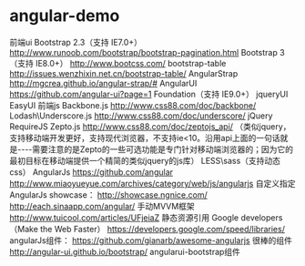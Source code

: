 # angular-demo

前端ui
	Bootstrap 2.3（支持  IE7.0+） 	http://www.runoob.com/bootstrap/bootstrap-pagination.html
	Bootstrap 3（支持  IE8.0+）		http://www.bootcss.com/
	bootstrap-table 			http://issues.wenzhixin.net.cn/bootstrap-table/
	AngularStrap 				http://mgcrea.github.io/angular-strap/#
	AngularUI 					https://github.com/angular-ui?page=1
	Foundation（支持  IE9.0+）
	jqueryUI
	EasyUI
前端js
	Backbone.js      			http://www.css88.com/doc/backbone/
	Lodash\Underscore.js    	http://www.css88.com/doc/underscore/
	jQuery
	RequireJS
	Zepto.js http://www.css88.com/doc/zeptojs_api/
	（类似jquery，支持移动端开发更好，支持现代浏览器，不支持ie<10。沿用api上面的一句话就是----需要注意的是Zepto的一些可选功能是专门针对移动端浏览器的；因为它的最初目标在移动端提供一个精简的类似jquery的js库）
	LESS\sass（支持动态css）
	AngularJs
		https://github.com/angular
		http://www.miaoyueyue.com/archives/category/web/js/angularjs 自定义指定
	AngularJs showcase：
		http://showcase.ngnice.com/  
		http://each.sinaapp.com/angular/
	手动MVVM框架
		http://www.tuicool.com/articles/UFjeiaZ
	静态资源引用    Google developers（Make the Web Faster）
		https://developers.google.com/speed/libraries/
	angularJs组件：
		https://github.com/gianarb/awesome-angularjs 很棒的组件
		http://angular-ui.github.io/bootstrap/ angularui-bootstrap组件
